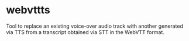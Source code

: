 # webvttts
Tool to replace an existing voice-over audio track with another generated via TTS from a transcript obtained via STT in the WebVTT format.
